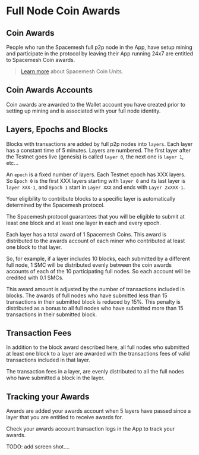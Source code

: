 # Full Node Coin Awards

## Coin Awards
People who run the Spacemesh full p2p node in the App, have setup mining and participate in the protocol by leaving their App running 24x7 are entitled to Spacemesh Coin awards.

> [Learn more](smc.md) about Spacemesh Coin Units.

## Coin Awards Accounts
Coin awards are awarded to the Wallet account you have created prior to setting up mining and is associated with your full node identity.

## Layers, Epochs and Blocks
Blocks with transactions are added by full p2p nodes into `layers`. Each layer has a constant time of 5 minutes. Layers are numbered. The first layer after the Testnet goes live (genesis) is  called `layer 0`, the next one is `layer 1`, etc...

An `epoch` is a fixed number of layers. Each Testnet epoch has XXX layers. So `Epoch 0` is the first XXX layers starting with `layer 0` and its last layer is `layer XXX-1`, and `Epoch 1` start in `Layer XXX` and ends with `Layer 2xXXX-1`.

Your eligibility to contribute blocks to a specific layer is automatically determined by the Spacemesh protocol.

The Spacemesh protocol guarantees that you will be eligible to submit at least one block and at least one layer in each and every epoch.

Each layer has a total award of 1 Spacemesh Coins. This award is distributed to the awards account of each miner who contributed at least one block to that layer.

So, for example, if a layer includes 10 blocks, each submitted by a different full node, 1 SMC will be distributed evenly between the coin awards accounts of each of the 10 participating full nodes. So each account will be credited with 0.1 SMCs.


This award amount is adjusted by the number of transactions included in blocks. The awards of full nodes who have submitted less than 15 transactions in their submitted block is reduced by 15%. This penalty is distributed as a bonus to all full nodes who have submitted more than 15 transactions in their submitted block.

## Transaction Fees
In addition to the block award described here, all full nodes who submitted at least one block to a layer are awarded with the transactions fees of valid transactions included in that layer.

The transaction fees in a layer, are evenly distributed to all the full nodes who have submitted a block in the layer.

## Tracking your Awards
Awards are added your awards account when 5 layers have passed since a layer that you are entitled to receive awards for.

Check your awards account transaction logs in the App to track your awards.

TODO: add screen shot....
